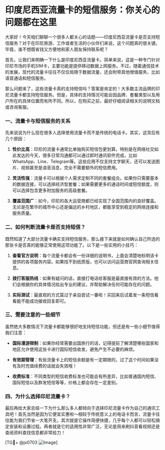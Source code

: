 # 印度尼西亚流量卡的短信服务：你关心的问题都在这里

大家好！今天咱们聊聊一个很多人都关心的话题——印度尼西亚流量卡是否支持短信服务？对于在印尼旅游、工作或者生活的小伙伴们来说，这个问题真的很关键。毕竟，谁不想既省钱又方便地和家人朋友保持联系呢？

首先，让我们来明确一下什么是印度尼西亚流量卡。简单来说，这是一种专门针对印尼市场的手机SIM卡，主要功能是提供移动数据上网服务。不过，随着通信技术的发展，现代的流量卡往往不仅仅局限于数据流量，还会附带其他增值服务，比如语音通话和短信服务。

那么问题来了，这些流量卡真的支持短信吗？答案是肯定的！大多数主流品牌的印尼流量卡都支持短信服务。但是，具体的支持情况可能会因品牌、套餐类型以及用户所在的具体位置而有所不同。所以，在购买之前，最好仔细阅读相关的说明文档或咨询客服。

### 一、流量卡与短信服务的关系

先来说说为什么现在很多人选择使用流量卡而不是传统的电话卡。其实，这背后有几个原因：

1. **性价比高**：印尼的流量卡通常比单独购买短信包更划算。特别是在网络社交如此发达的今天，很多日常沟通都可以通过即时通讯软件完成，比如WhatsApp、Line、Telegram等。这些应用不仅支持文字聊天，还可以发送图片、视频甚至是语音消息，完全不需要额外的短信费用。

2. **灵活性强**：流量卡可以根据个人需求定制不同的套餐组合。如果你只需要基本的数据连接，可以选择经济型套餐；如果需要更多的通话时间或短信额度，则可以选择包含更多附加服务的高级套餐。

3. **覆盖范围广**：如今，印尼的各大运营商都已经实现了全国范围内的良好覆盖。无论是在繁华的城市中心还是偏远的乡村地区，都能享受到稳定的网络连接和服务质量。

### 二、如何判断流量卡是否支持短信？

既然知道了大部分流量卡确实支持短信服务，那么接下来就是如何确认自己所选的那张卡是否真的能够正常使用这项功能了。以下是一些实用的小技巧：

1. **查看官方说明**：每个流量卡都会有一份详细的说明书，上面会清楚地标明该卡提供的各项服务内容。如果找不到纸质版，也可以访问运营商官网查询相关信息。

2. **拨打客服热线**：如果有疑问的话，直接打电话给客服是最直接有效的方法。他们会根据你的具体情况给出专业的建议，并帮助解决任何可能存在的问题。

3. **实际测试**：最直观的方式莫过于亲自尝试一番啦！买回来后试着发一条短信看看能不能成功接收回复即可。

### 三、需要注意的一些细节

虽然绝大多数情况下流量卡都能够很好地支持短信功能，但还是有一些小细节值得我们注意：

- **国际漫游限制**：如果你经常需要出国旅行的话，记得提前了解清楚哪些国家和地区允许使用这张卡进行国际短信收发，避免产生不必要的麻烦。
  
- **有效期管理**：有些流量卡上的短信余额是有一定期限的，过了这个时间如果没有及时充值续费的话就会失效哦！

- **收费标准**：不同类型的短信收费标准也可能会有所差异，比如普通国内短信、国际短信以及群发短信等等，价格上都会存在一定差别。

### 四、为什么选择印尼流量卡？

最后再给大家总结一下为什么那么多人都倾向于选择印尼流量卡作为自己的通讯工具吧！首先当然是因为它便宜实惠啦～相较于传统意义上的电话卡而言，流量卡往往能为我们节省一大笔开支。其次就是它操作简便快捷，几乎每个人都可以轻松搞定安装和设置过程。再者就是它的适用性非常广泛，无论是用来刷抖音看视频还是查阅资料查找信息都非常给力！

[TG💪+ @jx0703 ![Image](https://github.com/user-attachments/assets/dbca1d08-cadb-493c-b0ec-ad6f7a83f270)]